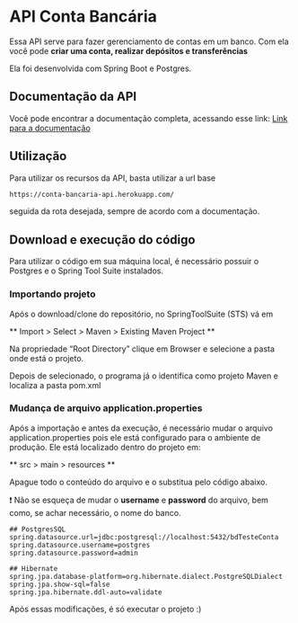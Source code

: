 
# API Conta Bancária

Essa API serve para fazer gerenciamento de contas em um banco. Com ela você pode **criar uma conta, realizar depósitos e transferências**

Ela foi desenvolvida com Spring Boot e Postgres.

## Documentação da API

Você pode encontrar a documentação completa, acessando esse link: [Link para a documentação](https://conta-bancaria-api.herokuapp.com/swagger-ui/index.html)


## Utilização

Para utilizar os recursos da API, basta utilizar a url base 
 
```bash
https://conta-bancaria-api.herokuapp.com/
```
seguida da rota desejada, sempre de acordo com a documentação.

## Download e execução do código

Para utilizar o código em sua máquina local, é necessário possuir o Postgres e o Spring Tool Suite instalados. 

### Importando projeto
Após o download/clone do repositório, no SpringToolSuite (STS) vá em

** Import > Select > Maven > Existing Maven Project  **

Na propriedade “Root Directory” clique em Browser e selecione a pasta onde está o projeto.

Depois de selecionado, o programa já o identifica como projeto Maven e localiza a pasta pom.xml

### Mudança de arquivo application.properties

Após a importação e antes da execução, é necessário mudar o arquivo application.properties pois ele está configurado para o ambiente de produção. 
Ele está localizado dentro do projeto em:

** src > main > resources **

Apague todo o conteúdo do arquivo e o substitua pelo código abaixo. 

❗ Não se esqueça de mudar o **username** e **password** do arquivo, bem como, se achar necessário, o nome do banco.

```
## PostgresSQL
spring.datasource.url=jdbc:postgresql://localhost:5432/bdTesteConta
spring.datasource.username=postgres
spring.datasource.password=admin

## Hibernate
spring.jpa.database-platform=org.hibernate.dialect.PostgreSQLDialect
spring.jpa.show-sql=false
spring.jpa.hibernate.ddl-auto=validate

```

Após essas modificações, é só executar o projeto :)
